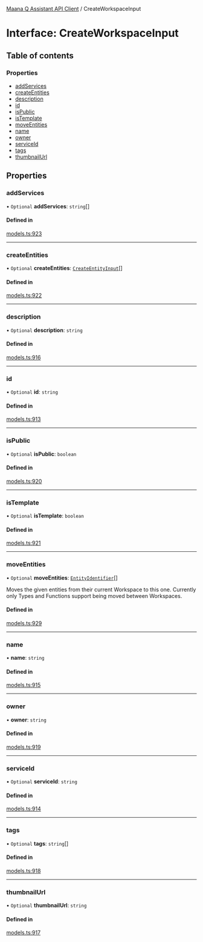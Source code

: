 [Maana Q Assistant API Client](../README.md) / CreateWorkspaceInput

# Interface: CreateWorkspaceInput

## Table of contents

### Properties

- [addServices](CreateWorkspaceInput.md#addservices)
- [createEntities](CreateWorkspaceInput.md#createentities)
- [description](CreateWorkspaceInput.md#description)
- [id](CreateWorkspaceInput.md#id)
- [isPublic](CreateWorkspaceInput.md#ispublic)
- [isTemplate](CreateWorkspaceInput.md#istemplate)
- [moveEntities](CreateWorkspaceInput.md#moveentities)
- [name](CreateWorkspaceInput.md#name)
- [owner](CreateWorkspaceInput.md#owner)
- [serviceId](CreateWorkspaceInput.md#serviceid)
- [tags](CreateWorkspaceInput.md#tags)
- [thumbnailUrl](CreateWorkspaceInput.md#thumbnailurl)

## Properties

### addServices

• `Optional` **addServices**: `string`[]

#### Defined in

[models.ts:923](https://github.com/maana-io/q-assistant-client/blob/develop/src/models.ts#L923)

___

### createEntities

• `Optional` **createEntities**: [`CreateEntityInput`](CreateEntityInput.md)[]

#### Defined in

[models.ts:922](https://github.com/maana-io/q-assistant-client/blob/develop/src/models.ts#L922)

___

### description

• `Optional` **description**: `string`

#### Defined in

[models.ts:916](https://github.com/maana-io/q-assistant-client/blob/develop/src/models.ts#L916)

___

### id

• `Optional` **id**: `string`

#### Defined in

[models.ts:913](https://github.com/maana-io/q-assistant-client/blob/develop/src/models.ts#L913)

___

### isPublic

• `Optional` **isPublic**: `boolean`

#### Defined in

[models.ts:920](https://github.com/maana-io/q-assistant-client/blob/develop/src/models.ts#L920)

___

### isTemplate

• `Optional` **isTemplate**: `boolean`

#### Defined in

[models.ts:921](https://github.com/maana-io/q-assistant-client/blob/develop/src/models.ts#L921)

___

### moveEntities

• `Optional` **moveEntities**: [`EntityIdentifier`](EntityIdentifier.md)[]

Moves the given entities from their current Workspace to this one.
Currently only Types and Functions support being moved between Workspaces.

#### Defined in

[models.ts:929](https://github.com/maana-io/q-assistant-client/blob/develop/src/models.ts#L929)

___

### name

• **name**: `string`

#### Defined in

[models.ts:915](https://github.com/maana-io/q-assistant-client/blob/develop/src/models.ts#L915)

___

### owner

• **owner**: `string`

#### Defined in

[models.ts:919](https://github.com/maana-io/q-assistant-client/blob/develop/src/models.ts#L919)

___

### serviceId

• `Optional` **serviceId**: `string`

#### Defined in

[models.ts:914](https://github.com/maana-io/q-assistant-client/blob/develop/src/models.ts#L914)

___

### tags

• `Optional` **tags**: `string`[]

#### Defined in

[models.ts:918](https://github.com/maana-io/q-assistant-client/blob/develop/src/models.ts#L918)

___

### thumbnailUrl

• `Optional` **thumbnailUrl**: `string`

#### Defined in

[models.ts:917](https://github.com/maana-io/q-assistant-client/blob/develop/src/models.ts#L917)
